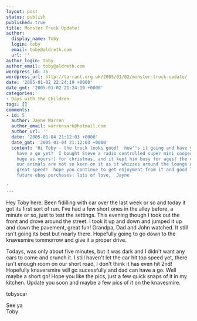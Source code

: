 ```yaml
---
layout: post
status: publish
published: true
title: Monster Truck Update!
author:
  display_name: Toby
  login: toby
  email: toby@aldreth.com
  url: ''
author_login: toby
author_email: toby@aldreth.com
wordpress_id: 76
wordpress_url: http://tarrant.org.uk/2005/01/02/monster-truck-update/
date: '2005-01-02 22:24:19 +0000'
date_gmt: '2005-01-02 21:24:19 +0000'
categories:
- Days with the Children
tags: []
comments:
- id: 5
  author: Jayne Warren
  author_email: warrensark@hotmail.com
  author_url: ''
  date: '2005-01-04 21:12:03 +0000'
  date_gmt: '2005-01-04 21:12:03 +0000'
  content: 'Hi Toby - the truck looks good!  how''s it going and have you let dad
    have a go yet?  I bought Steve a radio controlled super mini cooper (nothing as
    huge as yours!) for christmas, and it kept him busy for ages! the only thing is,
    our animals are not so keen on it as it whizzes around the lounge and diner at
    great speed!  hope you continue to get enjoyment from it and good luck with any
    future ebay purchases! lots of love,  Jayne

'
---
```


Hey Toby here. Been fidilling with car over the last week or so and
today it got its first sort of run. I\'ve had a few short ones in the
alley before, a minute or so, just to test the settings. This evening
though I took out the front and drove around the street. I took it up
and down and jumped it up and down the pavement, great fun! Grandpa, Dad
and John watched. It still isn\'t going its best but nearly there.
Hopefully going to go down to the knavesmire tommorrow and give it a
proper drive.

Todays, was only about five minutes, but it was dark and I didn\'t want
any cars to come and crunch it. I still haven\'t let the car hit top
speed yet, there isn\'t enough room on our short road, I don\'t think it
has even hit 2nd! Hopefully knaversmire will go sucessfully and dad can
have a go. Well maybe a short go! Hope you like the pics, just a few
quick snaps of it in my kitchen. Update you soon and maybe a few pics of
it on the knavesmire.

<wpg2>tobyscar</wpg2>

See ya  
 Toby

